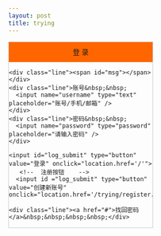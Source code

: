 ```yaml
---
layout: post
title: trying
---
```


<!DOCTYPE html>
<html>
<head>
<meta charset="utf-8">
<title>登录</title>
    <link href="testlogin.css" rel="stylesheet" type="text/css"/>
<style>
    #login {
    width: 290px;
    height: auto;
    overflow: hidden;
    border: solid 1px #CCCCCC;
}
#login_title {
    width: 100%;
    height: 40px;
    line-height: 40px;
    background-color: #F60;
    text-align: center;
}
.line {
    width: 250px;
    height: 30px;
    line-height: 30px;
    margin-left: 20px;
    text-align: center;
    font-family: 楷体;
}
.line input {
    width: 150px;
}
.line a {
    font-size: 14px;
    color: black;
}
.line span {
    color: #F00;
}
#log_submit {
    display: block;
    width: 200px;
    height: 30px;
    margin-left: 45px;
    margin-top: 15px;
    margin-bottom: 5px;
}
</style>
</head>


<body>
<form action="#" method="post">
  <div id="login">
    <div id="login_title">登&nbsp;录</div>

    <div class="line"><span id="msg"></span></div>
    <div class="line">账号&nbsp;&nbsp;
      <input name="username" type="text" placeholder="账号/手机/邮箱" />
    </div>
    <div class="line">密码&nbsp;&nbsp;
      <input name="password" type="password" placeholder="请输入密码" />
    </div>
    
    <input id="log_submit" type="button" value="登录" onclick="location.href='/'">
       <!--  注册按钮    -->
      <input id ="log_submit" type="button" value="创建新账号" onclick="location.href='/trying/register.html'">

    <div class="line"><a href="#">找回密码</a>&nbsp;&nbsp;&nbsp;&nbsp;</div>

  </div>
</form>
</body>
</html>
